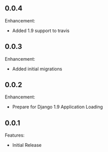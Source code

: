 ## 0.0.4

Enhancement:

  - Added 1.9 support to travis


## 0.0.3

Enhancement:

  - Added initial migrations


## 0.0.2

Enhancement:

  - Prepare for Django 1.9 Application Loading


## 0.0.1

Features:

  - Initial Release

